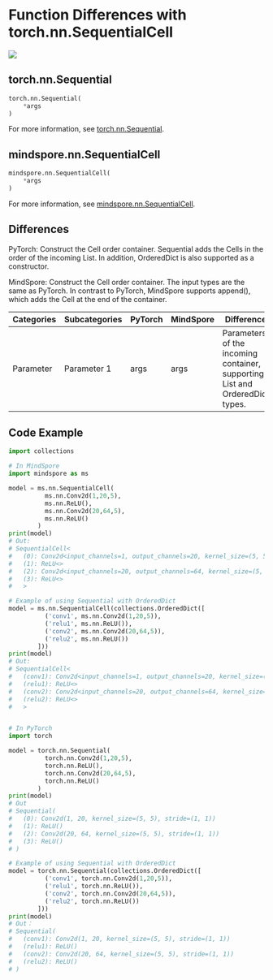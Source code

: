# Function Differences with torch.nn.SequentialCell

<a href="https://gitee.com/mindspore/docs/blob/r2.0/docs/mindspore/source_en/note/api_mapping/pytorch_diff/SequentialCell.md" target="_blank"><img src="https://mindspore-website.obs.cn-north-4.myhuaweicloud.com/website-images/r2.0/resource/_static/logo_source_en.png"></a>

## torch.nn.Sequential

```python
torch.nn.Sequential(
    *args
)
```

For more information, see [torch.nn.Sequential](https://pytorch.org/docs/1.8.1/generated/torch.nn.Sequential.html).

## mindspore.nn.SequentialCell

```python
mindspore.nn.SequentialCell(
    *args
)
```

For more information, see [mindspore.nn.SequentialCell](https://www.mindspore.cn/docs/en/r2.0/api_python/nn/mindspore.nn.SequentialCell.html).

## Differences

PyTorch: Construct the Cell order container. Sequential adds the Cells in the order of the incoming List. In addition, OrderedDict is also supported as a constructor.

MindSpore: Construct the Cell order container. The input types are the same as PyTorch. In contrast to PyTorch, MindSpore supports append(), which adds the Cell at the end of the container.

| Categories | Subcategories |PyTorch | MindSpore | Difference |
| ---- | ----- | ------- | --------- | ------------- |
| Parameter | Parameter 1 | args |  args  | Parameters of the incoming container, supporting List and OrderedDict types. |

## Code Example

```python
import collections

# In MindSpore
import mindspore as ms

model = ms.nn.SequentialCell(
          ms.nn.Conv2d(1,20,5),
          ms.nn.ReLU(),
          ms.nn.Conv2d(20,64,5),
          ms.nn.ReLU()
        )
print(model)
# Out:
# SequentialCell<
#   (0): Conv2d<input_channels=1, output_channels=20, kernel_size=(5, 5), stride=(1, 1), pad_mode=same, padding=0, dilation=(1, 1), group=1, has_bias=False, weight_init=normal, bias_init=zeros, format=NCHW>
#   (1): ReLU<>
#   (2): Conv2d<input_channels=20, output_channels=64, kernel_size=(5, 5), stride=(1, 1), pad_mode=same, padding=0, dilation=(1, 1), group=1, has_bias=False, weight_init=normal, bias_init=zeros, format=NCHW>
#   (3): ReLU<>
#   >

# Example of using Sequential with OrderedDict
model = ms.nn.SequentialCell(collections.OrderedDict([
          ('conv1', ms.nn.Conv2d(1,20,5)),
          ('relu1', ms.nn.ReLU()),
          ('conv2', ms.nn.Conv2d(20,64,5)),
          ('relu2', ms.nn.ReLU())
        ]))
print(model)
# Out:
# SequentialCell<
#   (conv1): Conv2d<input_channels=1, output_channels=20, kernel_size=(5, 5), stride=(1, 1), pad_mode=same, padding=0, dilation=(1, 1), group=1, has_bias=False, weight_init=normal, bias_init=zeros, format=NCHW>
#   (relu1): ReLU<>
#   (conv2): Conv2d<input_channels=20, output_channels=64, kernel_size=(5, 5), stride=(1, 1), pad_mode=same, padding=0, dilation=(1, 1), group=1, has_bias=False, weight_init=normal, bias_init=zeros, format=NCHW>
#   (relu2): ReLU<>
#   >


# In PyTorch
import torch

model = torch.nn.Sequential(
          torch.nn.Conv2d(1,20,5),
          torch.nn.ReLU(),
          torch.nn.Conv2d(20,64,5),
          torch.nn.ReLU()
        )
print(model)
# Out
# Sequential(
#   (0): Conv2d(1, 20, kernel_size=(5, 5), stride=(1, 1))
#   (1): ReLU()
#   (2): Conv2d(20, 64, kernel_size=(5, 5), stride=(1, 1))
#   (3): ReLU()
# )

# Example of using Sequential with OrderedDict
model = torch.nn.Sequential(collections.OrderedDict([
          ('conv1', torch.nn.Conv2d(1,20,5)),
          ('relu1', torch.nn.ReLU()),
          ('conv2', torch.nn.Conv2d(20,64,5)),
          ('relu2', torch.nn.ReLU())
        ]))
print(model)
# Out：
# Sequential(
#   (conv1): Conv2d(1, 20, kernel_size=(5, 5), stride=(1, 1))
#   (relu1): ReLU()
#   (conv2): Conv2d(20, 64, kernel_size=(5, 5), stride=(1, 1))
#   (relu2): ReLU()
# )
```
